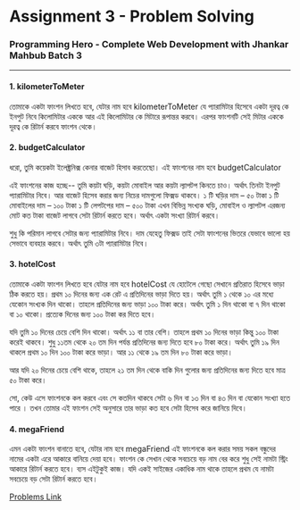 # Assignment 3 - Problem Solving
### Programming Hero - Complete Web Development with Jhankar Mahbub Batch 3

----

#### 1. kilometerToMeter

তোমাকে একটা ফাংশন লিখতে হবে, যেটার নাম হবে kilometerToMeter
যে প্যারামিটার হিসেবে একটা দূরত্ব কে ইনপুট নিবে কিলোমিটার এককে আর এই কিলোমিটার কে মিটারে রূপান্তর করবে। এরপর ফাংশনটি সেই মিটার এককে দূরত্ব কে রিটার্ন করবে ফাংশন থেকে।



#### 2. budgetCalculator

ধরো, তুমি কয়েকটা ইলেক্ট্রনিক্স কেনার বাজেট হিসাব করতেছো। এই ফাংশনের নাম হবে budgetCalculator

এই ফাংশনের কাজ হচ্ছে-- তুমি কয়টা  ঘড়ি, কয়টা মোবাইল আর কয়টা ল্যাপটপ কিনতে চাও। অর্থাৎ তিনটা ইনপুট প্যারামিটার নিবে। আর বাজেট হিসেব করার জন্য নিচের দামগুলো ফিক্সড থাকবে। 
১ টি ঘড়ির দাম – ৫০ টাকা
১ টি মোবাইলের দাম – ১০০ টাকা 
১ টি লেপটপের দাম – ৫০০ টাকা 
এখন বিভিন্ন সংখ্যক ঘড়ি, মোবাইল ও ল্যাপটপ এরজন্য মোট কত টাকা বাজেট লাগবে সেটা রিটার্ন করতে হবে। অর্থাৎ একটা সংখ্যা রিটার্ন করবে। 

শুধু কি পরিমান লাগবে সেটার জন্য প্যারামিটার নিবে। দাম যেহেতু ফিক্সড তাই সেটা ফাংশনের ভিতরে যেভাবে ভালো হয় সেভাবে ব্যবহার করবে। অর্থাৎ তুমি ৩টা প্যারামিটার নিবে।



#### 3. hotelCost

তোমাকে একটা ফাংশন লিখতে হবে যেটার নাম হবে hotelCost
যে হোটেলে গেছো সেখানে প্রতিরাত হিসেবে ভাড়া ঠিক করতে হয়। 
প্রথম ১০ দিনের জন্য এক রেট এ প্রতিদিনের ভাড়া দিতে হয়। অর্থাৎ তুমি ১ থেকে ১০ এর মধ্যে যেকোন সংখ্যক দিন থাকো। তাহলে প্রতিদিনের জন্য ভাড়া ১০০ টাকা করে। অর্থাৎ তুমি ১ দিন থাকো বা ৭ দিন থাকো বা ১০ থাকো। প্রত্যেক দিনের জন্য ১০০ টাকা কর দিতে হবে। 

যদি তুমি ১০ দিনের চেয়ে বেশি দিন থাকো। অর্থাৎ ১১ বা তার বেশি। তাহলে প্রথম ১০ দিনের ভাড়া কিন্তু ১০০ টাকা করেই থাকবে। শুধু ১১তম থেকে ২০ তম দিন পর্যন্ত প্রতিদিনের জন্য দিতে হবে ৮০ টাকা করে। অর্থাৎ তুমি ১৯ দিন থাকলে প্রথম ১০ দিন ১০০ টাকা করে ভাড়া। আর ১১ থেকে ১৯ তম দিন ৮০ টাকা করে ভাড়া। 

আর যদি ২০ দিনের চেয়ে বেশি থাকে, তাহলে ২১ তম দিন থেকে বাকি দিন গুলোর জন্য প্রতিদিনের জন্য দিতে হবে মাত্র ৫০ টাকা করে। 

সো, কেউ এসে ফাংশনকে কল করবে এবং সে কতদিন থাকবে সেটা ৬ দিন বা ১৩ দিন বা ৪৩ দিন বা যেকোন সংখ্যা হতে পারে । তখন তোমার এই ফাংশন সেই অনুসারে তার ভাড়া কত হবে সেটা হিসেব করে জানিয়ে দিবে। 



#### 4. megaFriend

এমন একটা ফাংশন বানাতে হবে, যেটার নাম হবে megaFriend 
এই ফাংশনকে কল করার সময় সকল বন্ধুদের নামের একটা এরে আকারে বানিয়ে দেয়া হবে। 
ফাংশন কে সেখান থেকে সবচেয়ে বড় নাম বের করে শুধু সেই নামটা স্ট্রিং আকারে রিটার্ন করতে হবে। ব্যস এইটুকুই কাজ।
যদি একই সাইজের একাধিক নাম থাকে তাহলে প্রথম যে নামটা সবচেয়ে বড় সেটা রিটার্ন করতে হবে। 

[Problems Link](https://www.facebook.com/notes/complete-web-development-batch-3/%E0%A6%8F%E0%A6%B8%E0%A6%BE%E0%A6%87%E0%A6%A8%E0%A6%AE%E0%A7%87%E0%A6%A8%E0%A7%8D%E0%A6%9F-%E0%A7%A9-%E0%A6%8F%E0%A6%B0-%E0%A6%AA%E0%A7%8D%E0%A6%B0%E0%A6%AC%E0%A7%8D%E0%A6%B2%E0%A7%87%E0%A6%AE%E0%A6%97%E0%A7%81%E0%A6%B2%E0%A6%BE/2881288418769201/)
